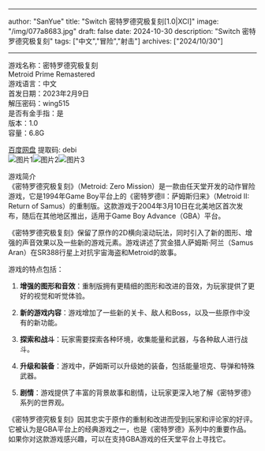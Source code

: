 
---
author: "SanYue"
title: "Switch 密特罗德究极复刻[1.0|XCI]"
image: "/img/077a8683.jpg"
draft: false
date: 2024-10-30
description: "Switch 密特罗德究极复刻"
tags: ["中文","冒险","射击"]
archives: ["2024/10/30"]

---

游戏名称：密特罗德究极复刻   
Metroid Prime Remastered    
游戏语言：中文  
首发日期：2023年2月9日  
解压密码：wing515  
是否有金手指：是  
版本：1.0   
容量：6.8G

[百度网盘](https://pan.baidu.com/s/1Leg3sG1qjGD4KpWBCv80CA) 提取码: debi  
![图片1](/img/0a4b4871.jpg)![图片2](/img/0ad533a5.jpg)![图片3](/img/38df0bb9.jpg)  

游戏简介  
《密特罗德究极复刻》（Metroid: Zero Mission）是一款由任天堂开发的动作冒险游戏，它是1994年Game Boy平台上的《密特罗德II：萨姆斯归来》（Metroid II: Return of Samus）的重制版。这款游戏于2004年3月10日在北美地区首次发布，随后在其他地区推出，适用于Game Boy Advance（GBA）平台。

《密特罗德究极复刻》保留了原作的2D横向滚动玩法，同时引入了新的图形、增强的声音效果以及一些新的游戏元素。游戏讲述了赏金猎人萨姆斯·阿兰（Samus Aran）在SR388行星上对抗宇宙海盗和Metroid的故事。

游戏的特点包括：

1. **增强的图形和音效**：重制版拥有更精细的图形和改进的音效，为玩家提供了更好的视觉和听觉体验。

2. **新的游戏内容**：游戏增加了一些新的关卡、敌人和Boss，以及一些原作中没有的新功能。

3. **探索和战斗**：玩家需要探索各种环境，收集能量和武器，与各种敌人进行战斗。

4. **升级和装备**：游戏中，萨姆斯可以升级她的装备，包括能量坦克、导弹和特殊武器。

5. **剧情**：游戏提供了丰富的背景故事和剧情，让玩家更深入地了解《密特罗德》系列的世界观。

《密特罗德究极复刻》因其忠实于原作的重制和改进而受到玩家和评论家的好评。它被认为是GBA平台上的经典游戏之一，也是《密特罗德》系列中的重要作品。如果你对这款游戏感兴趣，可以在支持GBA游戏的任天堂平台上寻找它。
